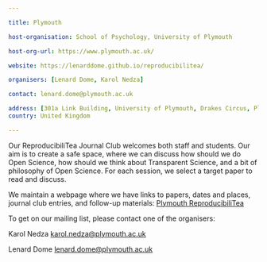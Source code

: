 ```yaml
---

title: Plymouth 

host-organisation: School of Psychology, University of Plymouth 

host-org-url: https://www.plymouth.ac.uk/ 

website: https://lenarddome.github.io/reproducibilitea/

organisers: [Lenard Dome, Karol Nedza]

contact: lenard.dome@plymouth.ac.uk 

address: [301a Link Building, University of Plymouth, Drakes Circus, Plymouth, PL4 8AA]
country: United Kingdom

---
```


Our ReproducibiliTea Journal Club welcomes both staff and students. 
Our aim is to create a safe space, where we can discuss how should we do 
Open Science, how should we think about Transparent Science, and a bit of 
philosophy of Open Science. For each session, we select a target paper to read
and discuss. 

We maintain a webpage where we have links to papers, dates and places, journal club entries, and follow-up materials: [Plymouth ReproducibiliTea](https://lenarddome.github.io/reproducibilitea/)

To get on our mailing list, please contact one of the organisers:

Karol Nedza <karol.nedza@plymouth.ac.uk>

Lenard Dome <lenard.dome@plymouth.ac.uk>

